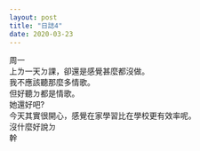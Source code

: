 ```yaml
---
layout: post
title: "日誌4"
date: 2020-03-23
---
```

周一 <br/>
上ㄌ一天ㄉ課，卻還是感覺甚麼都沒做。<br/>
我不應該聽那麼多情歌。<br/>
但好聽ㄉ都是情歌。<br/>
她還好吧?<br/>
今天其實很開心，感覺在家學習比在學校更有效率呢。<br/>
沒什麼好說ㄉ<br/>
幹<br/>
